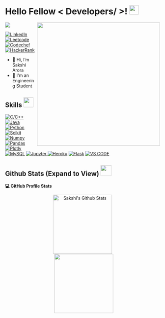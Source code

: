 <h1> Hello Fellow < Developers/ >! <img src = "https://raw.githubusercontent.com/MartinHeinz/MartinHeinz/master/wave.gif" width = 30px> </h1>
<p align='center'>
</p>
	<img align='right' src="https://media.giphy.com/media/YnS7j9pwnECXLMrI4t/giphy.gif" width="400">
<p>
  <a href="https://github.com/DenverCoder1/readme-typing-svg"><img src="https://readme-typing-svg.herokuapp.com?&font=IBM+Plex+Sans&color=abddf&size=23&lines=Welcome+to+my+GitHub+Profile!;I'm+a+CS+engineering+Student;Good+at+Machine+Learning;Web+Developer" /></a>
</p>
   <a href="https://www.linkedin.com/in/sakshi-arora-9b827b193/" target="_blank">
    <img alt="LinkedIn" src="https://img.shields.io/badge/LinkedIn-0077B5?style=for-the-badge&logo=linkedin&logoColor=white">
  </a>   
   <a href="https://leetcode.com/sakshiarora20018/" target="_blank">
    <img alt="Leetcode" src="https://img.shields.io/badge/Leetcode-FE7A16?style=for-the-badge&logo=leetcode&logoColor=white">
  </a>  
  <a href="https://www.codechef.com/users/sakshi200128" target="_blank">
    <img alt="Codechef" src="https://img.shields.io/badge/Codechef-brown?style=for-the-badge&logo=codechef&logoColor=white">
  </a>  
 <a href="https://www.hackerrank.com/A_1901640100293?hr_r=1" target="_blank">
    <img alt="HackerRank" src="https://img.shields.io/badge/-Hackerrank-2EC866?style=for-the-badge&logo=HackerRank&logoColor=white">
  </a>

- 👋 Hi, I’m Sakshi Arora
- 💼 I'm an Engineering Student


<h2> Skills <img src = "https://media2.giphy.com/media/QssGEmpkyEOhBCb7e1/giphy.gif?cid=ecf05e47a0n3gi1bfqntqmob8g9aid1oyj2wr3ds3mg700bl&rid=giphy.gif" width = 32px> </h2>

   <a href="https://www.cplusplus.com/" target="_blank">
    <img alt="C/C++" src="https://img.shields.io/badge/C++-FF4B4B?style=for-the-badge&logo=C++&logoColor=white">
  </a>
<a href="https://www.java.com" target="_blank"> 
    <img alt="Java" src="https://img.shields.io/badge/Java-ED8B00?style=for-the-badge&logo=java&logoColor=white">
  </a>

   <a href="https://www.python.org" target="_blank">
    <img alt="Python" src="https://img.shields.io/badge/Python-3776AB?style=for-the-badge&logo=python&logoColor=white">
  </a>

   <a href="https://scikit-learn.org/" target="_blank">
    <img alt="Scikit" src="https://img.shields.io/badge/scikit_learn-F7931E?style=for-the-badge&logo=scikit-learn&logoColor=white">
  </a>

   <a href="https://numpy.org/" target="_blank">
    <img alt="Numpy" src="https://img.shields.io/badge/Numpy-777BB4?style=for-the-badge&logo=numpy&logoColor=white">
  </a>

   <a href="https://pandas.pydata.org/" target="_blank">
    <img alt="Pandas" src="https://img.shields.io/badge/Pandas-2C2D72?style=for-the-badge&logo=pandas&logoColor=white">
  </a>
 <BR>

   <a href="https://plotly.com/" target="_blank">
    <img alt="Plotly" src="https://img.shields.io/badge/Plotly-239120?style=for-the-badge&logo=plotly&logoColor=white">
  </a>
<a href="https://www.mysql.com/"><img alt="MySQL" src="https://img.shields.io/badge/SQL-CC2927?style=for-the-badge&logo=sql&logoColor=white"></a>
<a href="https://jupyter.org/" target="_blank">
    <img alt="Jupyter" src="https://img.shields.io/badge/Jupyter-F37626.svg?&style=for-the-badge&logo=Jupyter&logoColor=white">
  </a>
<a href="https://www.heroku.com/"><img alt="Heroku" src="https://img.shields.io/badge/Heroku-430098?style=for-the-badge&logo=heroku&logoColor=white"></a>
<a href="https://www.flask.com/"><img alt="Flask" src="https://img.shields.io/badge/Flask-000000?style=for-the-badge&logo=flask&logoColor=white"></a>
<a href="https://code.visualstudio.com/" target="_blank">
    <img alt="VS CODE" src="https://img.shields.io/badge/VScode-3776AB?style=for-the-badge&logo=visual%studio%code&logoColor=white">
  </a>

<h2> Github Stats (Expand to View) <img src = "https://i.pinimg.com/originals/65/c4/f4/65c4f452571be1261e9c623f7da488ac.gif" width = 35px> </h2>

<b>💻 GitHub Profile Stats</b>
  <br/>
  <p align="center">
    <a href="https://github.com/anuraghazra/github-readme-stats"><img alt="Sakshi's Github Stats" src="https://github-readme-stats.vercel.app/api?username=iam-sakshi&show_icons=true&count_private=true&theme=algolia" height="192px"/></a>
<br/>
  &nbsp;
	  <img src="https://github-readme-stats.vercel.app/api/top-langs?username=iam-sakshi&show_icons=true&locale=en&layout=compact&theme=algolia" height="192px"/>
  <br/>
  </p>
<br/>
